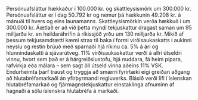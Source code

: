 Persónuafsláttur hækkaður í 100.000 kr. og skattleysismörk um 300.000 kr. Persónuafsláttur er í dag 50.792 kr og nemur þá hækkunin 49.208 kr. á mánuði til hvers og eins launamanns. Skattleysismörkin verða hækkuð í um 300.000 kr. Áætlað er að við þetta myndi tekjuskattur dragast saman um 95 milljarða kr. en heildaráhrifin á ríkissjóð yrðu um 130 milljarða kr. Mikið af þessum tekjusamdrætti kæmi strax til baka í formi virðisaukaskatts í aukinni neyslu og restin brúuð með sparnaði hjá ríkinu ca. 5% á ári og hlunnindaskatti á sjávarútveg. 11% virðisaukaskattur verði á allri útseldri vinnu, hvort sem það er á hárgreiðslustofu, hjá nuddara, fá heim pípara, rafvirkja eða málara – sem sagt öll útseld vinna aðeins 11% VSK. Endurheimta þarf traust og tryggja að smærri fyrirtæki eigi greiðan aðgang að hlutabréfamarkaði án yfirþyrmandi regluverks. Blásið verði lífi í íslenskan hlutabréfamarkað og fjármagnstekjuskattur einstaklinga afnuminn af hagnaði á sölu íslenskra hlutabréfa á markaði.
